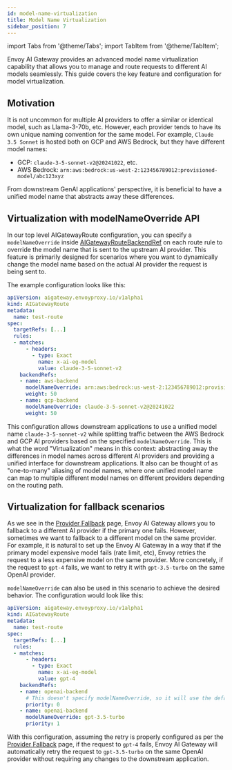 ```yaml
---
id: model-name-virtualization
title: Model Name Virtualization
sidebar_position: 7
---
```


import Tabs from '@theme/Tabs';
import TabItem from '@theme/TabItem';

Envoy AI Gateway provides an advanced model name virtualization capability that allows you to manage and route requests to different AI models seamlessly.
This guide covers the key feature and configuration for model virtualization.

## Motivation

It is not uncommon for multiple AI providers to offer a similar or identical model, such as Llama-3-70b, etc.
However, each provider tends to have its own unique naming convention for the same model.
For example, `Claude 3.5 Sonnet` is hosted both on GCP and AWS Bedrock, but they have different model names:
* GCP: `claude-3-5-sonnet-v2@20241022`, etc.
* AWS Bedrock: `arn:aws:bedrock:us-west-2:123456789012:provisioned-model/abc123xyz`

From downstream GenAI applications' perspective, it is beneficial to have a unified model name that abstracts away these differences.

## Virtualization with modelNameOverride API

In our top level AIGatewayRoute configuration, you can specify a `modelNameOverride` inside [AIGatewayRouteBackendRef](/api/api.mdx#aigatewayrouterulebackendref) on each route rule to override the model name that is sent to the upstream AI provider.
This feature is primarily designed for scenarios where you want to dynamically change the model name based on the actual AI provider the request is being sent to.

The example configuration looks like this:

```yaml
apiVersion: aigateway.envoyproxy.io/v1alpha1
kind: AIGatewayRoute
metadata:
  name: test-route
spec:
  targetRefs: [...]
  rules:
  - matches:
      - headers:
        - type: Exact
          name: x-ai-eg-model
          value: claude-3-5-sonnet-v2
    backendRefs:
    - name: aws-backend
      modelNameOverride: arn:aws:bedrock:us-west-2:123456789012:provisioned-model/abc123xyz
      weight: 50
    - name: gcp-backend
      modelNameOverride: claude-3-5-sonnet-v2@20241022
      weight: 50
```

This configuration allows downstream applications to use a unified model name `claude-3-5-sonnet-v2` while splitting traffic between the AWS Bedrock and GCP AI providers based on the specified `modelNameOverride`.
This is what the word "Virtualization" means in this context: abstracting away the differences in model names across different AI providers and providing a unified interface for downstream applications.
It also can be thought of as "one-to-many" aliasing of model names, where one unified model name can map to multiple different model names on different providers depending on the routing path.

## Virtualization for fallback scenarios

As we see in the [Provider Fallback](./provider-fallback) page, Envoy AI Gateway allows you to fallback to a different AI provider if the primary one fails.
However, sometimes we want to fallback to a different model on the same provider.
For example, it is natural to set up the Envoy AI Gateway in a way that if the primary model expensive model fails (rate limit, etc), Envoy retries the request to a less expensive model on the same provider.
More concretely, if the request to `gpt-4` fails, we want to retry it with `gpt-3.5-turbo` on the same OpenAI provider.

`modelNameOverride` can also be used in this scenario to achieve the desired behavior. The configuration would look like this:

```yaml
apiVersion: aigateway.envoyproxy.io/v1alpha1
kind: AIGatewayRoute
metadata:
  name: test-route
spec:
  targetRefs: [...]
  rules:
  - matches:
      - headers:
        - type: Exact
          name: x-ai-eg-model
          value: gpt-4
    backendRefs:
    - name: openai-backend
      # This doesn't specify modelNameOverride, so it will use the default model name `gpt-4` in the request.
      priority: 0
    - name: openai-backend
      modelNameOverride: gpt-3.5-turbo
      priority: 1
```

With this configuration, assuming the retry is properly configured as per the [Provider Fallback](./provider-fallback) page, if the request to `gpt-4` fails, Envoy AI Gateway will automatically retry the request to `gpt-3.5-turbo` on the same OpenAI provider without requiring any changes to the downstream application.
